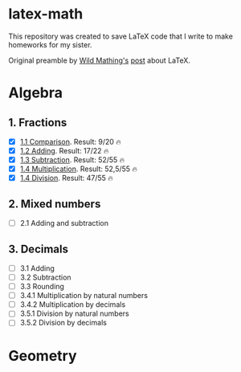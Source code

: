 # latex-math
This repository was created to save LaTeX code that I write to make homeworks for my sister.

Original preamble by [Wild Mathing's](https://vk.com/wildmathing) [post](https://vk.com/wall-201568161_213) about LaTeX.

# Algebra
## 1. Fractions
- [x] [1.1 Comparison](https://github.com/kharitonov-egor/latex-math/tree/main/algebra/1_fractions/1_comparison). Result: 9/20 🔥
- [x] [1.2 Adding](https://github.com/kharitonov-egor/latex-math/tree/main/algebra/1_fractions/2_adding). Result: 17/22 🔥
- [x] [1.3 Subtraction](https://github.com/kharitonov-egor/latex-math/tree/main/algebra/1_fractions/3_subtraction). Result: 52/55 🔥
- [x] [1.4 Multiplication](https://github.com/kharitonov-egor/latex-math/tree/main/algebra/1_fractions/4_multiplication). Result: 52,5/55 🔥
- [x] [1.4 Division](https://github.com/kharitonov-egor/latex-math/tree/main/algebra/1_fractions/5_division). Result: 47/55 🔥
## 2. Mixed numbers
- [ ] 2.1 Adding and subtraction
## 3. Decimals
- [ ] 3.1 Adding
- [ ] 3.2 Subtraction
- [ ] 3.3 Rounding
- [ ] 3.4.1 Multiplication by natural numbers
- [ ] 3.4.2 Multiplication by decimals
- [ ] 3.5.1 Division by natural numbers
- [ ] 3.5.2 Division by decimals

# Geometry

